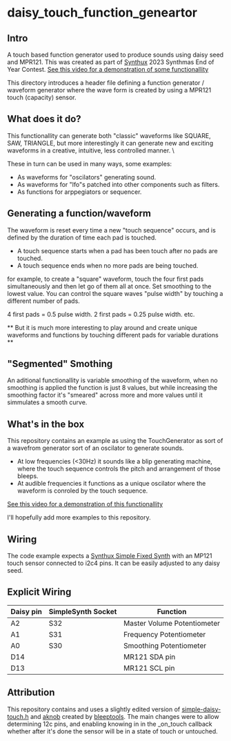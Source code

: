 # daisy_touch_function_geneartor

## Intro
A touch based function generator used to produce sounds using daisy seed and MPR121.
This was created as part of [Synthux](https://www.synthux.academy/) 2023 Synthmas End of Year Contest.
[See this video for a demonstration of some functionallity](https://youtu.be/KqnuhWOUvzw)

This directory introduces a header file defining a function generator / waveform generator where the wave form is created by using a MPR121 touch (capacity) sensor.

## What does it do?
This functionallity can generate both "classic" waveforms like SQUARE, SAW, TRIANGLE, but more interestingly it can generate new and exciting waveforms in a creative, intuitive, less controlled manner. \

These in turn can be used in many ways, some examples:
- As waveforms for "oscilators" generating sound.
- As waveforms for "lfo"s patched into other components such as filters.
- As functions for arppegiators or sequencer.

## Generating a function/waveform

The waveform is reset every time a new "touch sequence" occurs, and is defined by the duration of time each pad is touched.

- A touch sequence starts when a pad has been touch after no pads are touched.
- A touch sequence ends when no more pads are being touched.

for example, to create a "square" waveform, touch the four first pads simultaneously and then let go of them all at once.
Set smoothing to the lowest value.
You can control the square waves "pulse width" by touching a different number of pads.

4 first pads = 0.5 pulse width.
2 first pads = 0.25 pulse width.
etc.

** But it is much more interesting to play around and create unique waveforms and functions by touching different pads for variable durations **

## "Segmented" Smothing
An aditional functionallity is variable smoothing of the waveform, when no smoothing is applied the function is just 8 values, but while increasing the smoothing factor it's "smeared" across more and more values until it simmulates a smooth curve.


## What's in the box
This repository contains an example as using the TouchGenerator as sort of a wavefrom generator sort of an oscilator to generate sounds.

- At low frequencies (<30Hz) it sounds like a blip generating machine, where the touch sequence controls the pitch and arrangement of those bleeps.
- At audible frequencies it functions as a unique oscilator where the waveform is conroled by the touch sequence.

[See this video for a demonstration of this functionallity](https://youtu.be/KqnuhWOUvzw)

I'll hopefully add more examples to this repository.

## Wiring
The code example expects a [Synthux Simple Fixed Synth](https://www.synthux.academy/shop/kit-simple-fix) with an MP121 touch sensor connected to i2c4 pins. It can be easily adjusted to any daisy seed.

## Explicit Wiring
| Daisy pin | SimpleSynth Socket | Function
|-----------|--------------------|---------
|    A2     |        S32         |  Master Volume Potentiometer
|    A1     |        S31         |  Frequency Potentiometer
|    A0     |        S30         |  Smoothing Potentiometer
|    D14    |                    |  MR121 SDA pin
|    D13    |                    |  MR121 SCL pin

## Attribution
This repository contains and uses a slightly edited version of [simple-daisy-touch.h](https://github.com/Synthux-Academy/simple-examples-touch/blob/main/daisyduino/simple-drum-machine-touch/simple-daisy-touch.h) and [aknob](https://github.com/Synthux-Academy/simple-examples-touch/blob/main/daisyduino/simple-drum-machine-touch/aknob.h) created by [bleeptools](https://github.com/bleeptools). The main changes were to allow determining 12c pins, and enabling knowing in in the _on_touch callback whether after it's done the sensor will be in a state of touch or untouched. 
